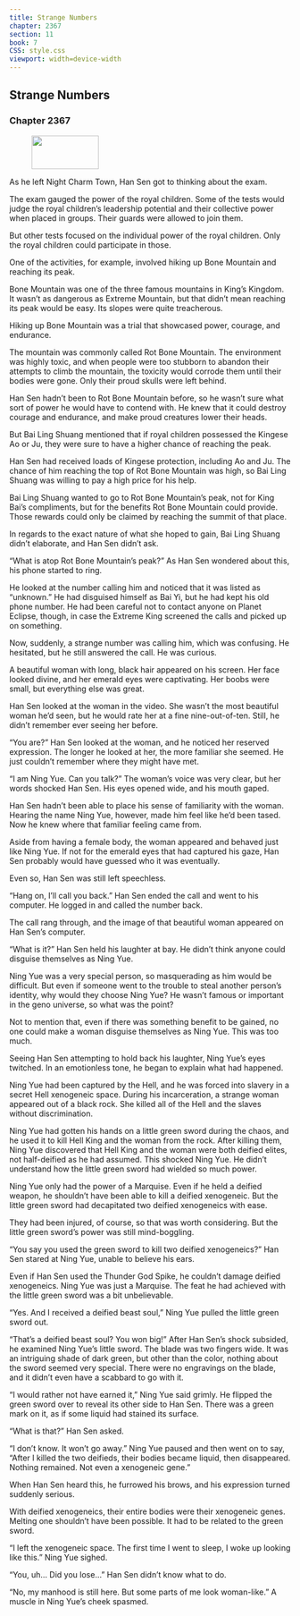 ```yaml
---
title: Strange Numbers
chapter: 2367
section: 11
book: 7
CSS: style.css
viewport: width=device-width
---
```


## Strange Numbers

### Chapter 2367

<figure>
	<img src="../Images/gem.gif" alt="" id="gem" width="120" height="60" />
</figure>

As he left Night Charm Town, Han Sen got to thinking about the exam.

The exam gauged the power of the royal children. Some of the tests would judge the royal children’s leadership potential and their collective power when placed in groups. Their guards were allowed to join them.

But other tests focused on the individual power of the royal children. Only the royal children could participate in those.

One of the activities, for example, involved hiking up Bone Mountain and reaching its peak.

Bone Mountain was one of the three famous mountains in King’s Kingdom. It wasn’t as dangerous as Extreme Mountain, but that didn’t mean reaching its peak would be easy. Its slopes were quite treacherous.

Hiking up Bone Mountain was a trial that showcased power, courage, and endurance.

The mountain was commonly called Rot Bone Mountain. The environment was highly toxic, and when people were too stubborn to abandon their attempts to climb the mountain, the toxicity would corrode them until their bodies were gone. Only their proud skulls were left behind.

Han Sen hadn’t been to Rot Bone Mountain before, so he wasn’t sure what sort of power he would have to contend with. He knew that it could destroy courage and endurance, and make proud creatures lower their heads.

But Bai Ling Shuang mentioned that if royal children possessed the Kingese Ao or Ju, they were sure to have a higher chance of reaching the peak.

Han Sen had received loads of Kingese protection, including Ao and Ju. The chance of him reaching the top of Rot Bone Mountain was high, so Bai Ling Shuang was willing to pay a high price for his help.

Bai Ling Shuang wanted to go to Rot Bone Mountain’s peak, not for King Bai’s compliments, but for the benefits Rot Bone Mountain could provide. Those rewards could only be claimed by reaching the summit of that place.

In regards to the exact nature of what she hoped to gain, Bai Ling Shuang didn’t elaborate, and Han Sen didn’t ask.

“What is atop Rot Bone Mountain’s peak?” As Han Sen wondered about this, his phone started to ring.

He looked at the number calling him and noticed that it was listed as “unknown.” He had disguised himself as Bai Yi, but he had kept his old phone number. He had been careful not to contact anyone on Planet Eclipse, though, in case the Extreme King screened the calls and picked up on something.

Now, suddenly, a strange number was calling him, which was confusing. He hesitated, but he still answered the call. He was curious.

A beautiful woman with long, black hair appeared on his screen. Her face looked divine, and her emerald eyes were captivating. Her boobs were small, but everything else was great.

Han Sen looked at the woman in the video. She wasn’t the most beautiful woman he’d seen, but he would rate her at a fine nine-out-of-ten. Still, he didn’t remember ever seeing her before.

“You are?” Han Sen looked at the woman, and he noticed her reserved expression. The longer he looked at her, the more familiar she seemed. He just couldn’t remember where they might have met.

“I am Ning Yue. Can you talk?” The woman’s voice was very clear, but her words shocked Han Sen. His eyes opened wide, and his mouth gaped.

Han Sen hadn’t been able to place his sense of familiarity with the woman. Hearing the name Ning Yue, however, made him feel like he’d been tased. Now he knew where that familiar feeling came from.

Aside from having a female body, the woman appeared and behaved just like Ning Yue. If not for the emerald eyes that had captured his gaze, Han Sen probably would have guessed who it was eventually.

Even so, Han Sen was still left speechless.

“Hang on, I’ll call you back.” Han Sen ended the call and went to his computer. He logged in and called the number back.

The call rang through, and the image of that beautiful woman appeared on Han Sen’s computer.

“What is it?” Han Sen held his laughter at bay. He didn’t think anyone could disguise themselves as Ning Yue.

Ning Yue was a very special person, so masquerading as him would be difficult. But even if someone went to the trouble to steal another person’s identity, why would they choose Ning Yue? He wasn’t famous or important in the geno universe, so what was the point?

Not to mention that, even if there was something benefit to be gained, no one could make a woman disguise themselves as Ning Yue. This was too much.

Seeing Han Sen attempting to hold back his laughter, Ning Yue’s eyes twitched. In an emotionless tone, he began to explain what had happened.

Ning Yue had been captured by the Hell, and he was forced into slavery in a secret Hell xenogeneic space. During his incarceration, a strange woman appeared out of a black rock. She killed all of the Hell and the slaves without discrimination.

Ning Yue had gotten his hands on a little green sword during the chaos, and he used it to kill Hell King and the woman from the rock. After killing them, Ning Yue discovered that Hell King and the woman were both deified elites, not half-deified as he had assumed. This shocked Ning Yue. He didn’t understand how the little green sword had wielded so much power.

Ning Yue only had the power of a Marquise. Even if he held a deified weapon, he shouldn’t have been able to kill a deified xenogeneic. But the little green sword had decapitated two deified xenogeneics with ease.

They had been injured, of course, so that was worth considering. But the little green sword’s power was still mind-boggling.

“You say you used the green sword to kill two deified xenogeneics?” Han Sen stared at Ning Yue, unable to believe his ears.

Even if Han Sen used the Thunder God Spike, he couldn’t damage deified xenogeneics. Ning Yue was just a Marquise. The feat he had achieved with the little green sword was a bit unbelievable.

“Yes. And I received a deified beast soul,” Ning Yue pulled the little green sword out.

“That’s a deified beast soul? You won big!” After Han Sen’s shock subsided, he examined Ning Yue’s little sword. The blade was two fingers wide. It was an intriguing shade of dark green, but other than the color, nothing about the sword seemed very special. There were no engravings on the blade, and it didn’t even have a scabbard to go with it.

“I would rather not have earned it,” Ning Yue said grimly. He flipped the green sword over to reveal its other side to Han Sen. There was a green mark on it, as if some liquid had stained its surface.

“What is that?” Han Sen asked.

“I don’t know. It won’t go away.” Ning Yue paused and then went on to say, “After I killed the two deifieds, their bodies became liquid, then disappeared. Nothing remained. Not even a xenogeneic gene.”

When Han Sen heard this, he furrowed his brows, and his expression turned suddenly serious.

With deified xenogeneics, their entire bodies were their xenogeneic genes. Melting one shouldn’t have been possible. It had to be related to the green sword.

“I left the xenogeneic space. The first time I went to sleep, I woke up looking like this.” Ning Yue sighed.

“You, uh… Did you lose…” Han Sen didn’t know what to do.

“No, my manhood is still here. But some parts of me look woman-like.” A muscle in Ning Yue’s cheek spasmed.